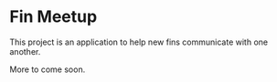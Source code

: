 # Fin Meetup

This project is an application to help new fins communicate with one another.

More to come soon.